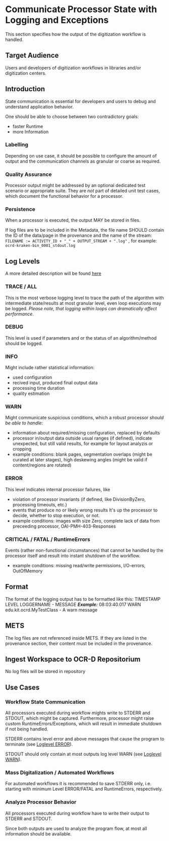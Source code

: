 # Communicate Processor State with Logging and Exceptions

This section specifies how the output of the digitization workflow is handled.

## Target Audience

Users and developers of digitization workflows in libraries and/or digitization centers.

## Introduction

State communication is essential for developers and users to debug and understand application behavior.

One should be able to choose between two contradictory goals: 
- faster Runtime 
- more Information 

### Labelling

Depending on use case, it should be possible to configure the amount of output and the communication channels as granular or coarse as required.

### Quality Assurance

Processor output might be addressed by an optional dedicated test scenario or appropriate suite. They are _not_ part of detailed unit test cases, which document the functional behavior for a processor.

### Persistence

When a processor is executed, the output MAY be stored in files.

If log files are to be included in the Metadata, the file name SHOULD contain the ID of the data/page in the provenance and the name of the stream:
`FILENAME := ACTIVITY_ID + "_" + OUTPUT_STREAM + ".log"` , for example: `ocrd-kraken-bin_0001_stdout.log`

## Log Levels

A more detailed description will be found [here](https://stackoverflow.com/questions/2031163/when-to-use-the-different-log-levels/5278006#5278006)

### TRACE / ALL

This is the most verbose logging level to trace the path of the algorithm with intermediate state/results at most granular level, even loop executions may be logged. _Please note, that logging within loops can dramatically affect performance_.

### DEBUG

This level is used if parameters and or the status of an algorithm/method should be logged. 

### INFO

Might include rather statistical information:
* used configuration
* recived input, produced final output data
* processing time duration
* quality estimation

### WARN

Might communicate suspicious conditions, which a robust processor _should be able to handle_:
* information about required/missing configuration, replaced by defaults
* processor in/output data outside usual ranges (if defined), indicate unexpected, but still valid results, for example for layout analyzis or cropping
* example conditions: blank pages, segmentation overlaps (might be curated at later stages), high deskewing angles (might be valid if content/regions are rotated)

### ERROR

This level indicates internal processor failures, like
* violation of processor invariants (if defined, like DivisionByZero, processing timeouts, etc.)
* events that produce no or likely wrong results
It's up the processor to decide, whether to stop execution, or not.
* example conditions: images with size Zero, complete lack of data from preceeding processor, OAI-PMH-403-Responses

### CRITICAL / FATAL / RuntimeErrors

Events (rather non-functional circumstances) that cannot be handled by the processor itself and result into instant shutdown of the workflow. 
* example conditions: missing read/write permissions, I/O-errors,  OutOfMemory

## Format
The format of the logging output has to be formatted like this:
TIMESTAMP LEVEL LOGGERNAME - MESSAGE
***Example:***
08:03:40.017 WARN edu.kit.ocrd.MyTestClass - A warn message

## METS

The log files are not referenced inside METS.
If they are listed in the provenance section, their content must be included in the provenance.

## Ingest Workspace to OCR-D Repositorium

No log files will be stored in repository

## Use Cases
### Workflow State Communication

All processors executed during workflow mights write to STDERR and STDOUT, which might be captured. Furthermore, processor might raise custom RuntimeErrors/Exceptions, which will result in immediate shutdown if not being handled.

STDERR contains level error and above messages that cause the program to terminate (see [Loglevel ERROR](#ERROR)).

STDOUT should only contain at most outputs log level WARN (see [Loglevel WARN](#WARN)).

### Mass Digitalization / Automated Workflows

For automated workflows it is recommended to save STDERR only, i.e. starting with minimum Level ERROR/FATAL and RuntimeErrors, respectively.

### Analyze Processor Behavior

All processors executed during workflow have to write their output to STDERR and STDOUT.

Since both outputs are used to analyze the program flow, at most all information should be available.


